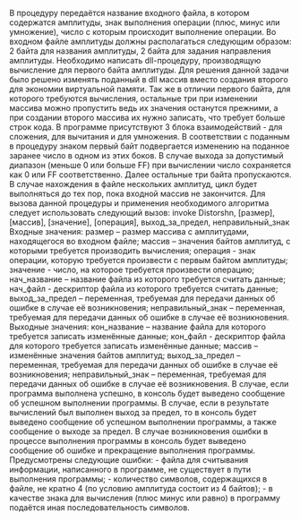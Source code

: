    В процедуру передаётся название входного файла, в котором содержатся амплитуды, знак выполнения операции (плюс, минус или умножение), число с которым происходит выполнение операции. Во входном файле амплитуды должны располагаться следующим образом: 2 байта для названия амплитуды, 2 байта для задания направления амплитуды. Необходимо написать dll-процедуру, производящую вычисление для первого байта амплитуды.
   Для решения данной задачи было решено изменять поданный в dll массив вместо создания второго для экономии виртуальной памяти. Так же в отличии первого байта, для которого требуются вычисления, остальные три при изменении массива можно пропустить ведь их значения останутся прежними, а при создании второго массива их нужно записать, что требует больше строк кода. В программе присутствуют 3 блока взаимодействий - для сложения, для вычитания и для умножения. В соответствии с поданным в процедуру знаком первый байт подвергается изменению на поданное заранее число в одном из этих боков. В случае выхода за допустимый диапазон (меньше 0 или больше FF) при вычислении число сохраняется как 0 или FF соответственно. Далее остальные три байта пропускаются. В случае нахождения в файле нескольких амплитуд, цикл будет выполняться до тех пор, пока входной массив не закончится. 
   Для вызова данной процедуры и применения необходимого алгоритма следует использовать следующий вызов: invoke Distorshn, [размер], [массив], [значение], [операция], выход_за_предел, неправильный_знак
   Входные значения: размер – размер массива с амплитудами, находящегося во входном файле; массив – значения байтов амплитуд, с которыми требуется производить вычисления; операция - знак операции, которую требуется произвести с первым байтом амплитуды; значение - число, на которое требуется произвести операцию; нач_название – название файла из которого требуется считать данные; нач_файл - дескриптор файла из которого требуется считать данные; выход_за_предел – переменная, требуемая для передачи данных об ошибке в случае её возникновения; неправильный_знак – переменная, требуемая для передачи данных об ошибке в случае её возникновения.
   Выходные значения: кон_название – название файла для которого требуется записать изменённые данные; кон_файл - дескриптор файла для которого требуется записать изменённые данные; массив – изменённые значения байтов амплитуд; выход_за_предел – переменная, требуемая для передачи данных об ошибке в случае её возникновения; неправильный_знак – переменная, требуемая для передачи данных об ошибке в случае её возникновения.
   В случае, если программа выполнена успешно, в консоль будет выведено сообщение об успешном выполнении программы. В случае, если в результате вычислений был выполнен выход за предел, то в консоль будет выведено сообщение об успешном выполнении программы, а также сообщение о выходе за предел. В случае возникновения ошибки в процессе выполнения программы в консоль будет выведено сообщение об ошибке и прекращение выполнения программы. Предусмотрены следующие ошибки: - файла для считывания информации, написанного в программе, не существует в пути выполнения программы; - количество символов, содержащихся в файле, не кратно 4 (по условию амплитуда состоит из 4 байтов); - в качестве знака для вычисления (плюс минус или равно) в программу подаётся иная последовательность символов. 



